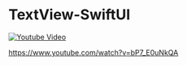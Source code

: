 # TextView-SwiftUI

[![Youtube Video](https://img.youtube.com/vi/bP7_E0uNkQA/0.jpg)](https://www.youtube.com/watch?v=bP7_E0uNkQA)

https://www.youtube.com/watch?v=bP7_E0uNkQA
